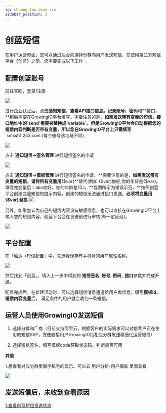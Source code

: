 ```yaml
---
id: chuang-lan-duan-xin
sidebar_position: 3
---
```


# 创蓝短信

在用户运营界面，您可以通过后台向选择分群向用户发送短信，在使用第三方短信平台【创蓝】之前，您需要完成以下工作：

## 配置创蓝账号[](#1-pei-zhi-chuang-lan-zhang-hao)

前往官网，登录/注册

![](https://3953104361-files.gitbook.io/~/files/v0/b/gitbook-legacy-files/o/assets%2F-Lpwgem-x8KzhBglybzw%2F-LyX4gha-vc4hUiZahrp%2F-LyX50YHmRQsw2Y4OKUz%2F%E5%88%9B%E8%93%9D1.png?alt=media&token=48ec1c24-4817-4bc4-ae9b-ec2a0fd57b41)

进行企业认证后，点击**通知短信，**查看API接口信息。记录**账号、密码**和**接口，**稍后需要在GrowingIO平台填写。需要注意的是，**如需发送带有变量的短信，接口地址中的\`send\`需要被替换成\`variable\`。但是GrowingIO平台会自动根据您的短信内容判断是否带有变量，所以您在GrowingIO平台上只需填写**\`smssh1.253.com\`(每个账号该地址不同)

![](https://3953104361-files.gitbook.io/~/files/v0/b/gitbook-legacy-files/o/assets%2F-Lpwgem-x8KzhBglybzw%2F-LyX4gha-vc4hUiZahrp%2F-LyX589-zepy5E4NwgzS%2F%E5%88%9B%E8%93%9D2.png?alt=media&token=0b6b1c10-0e23-41bf-8b05-4f60fab360a7)

点击 **通知短信**->**签名管理** 进行短信签名的申请

![](https://3953104361-files.gitbook.io/~/files/v0/b/gitbook-legacy-files/o/assets%2F-Lpwgem-x8KzhBglybzw%2F-LyX4gha-vc4hUiZahrp%2F-LyX5FBiZFu8zeslgxsp%2F%E5%88%9B%E8%93%9D3.png?alt=media&token=d3879be2-36b5-4bcb-a863-8f14379bc461)

点击 **通知短信**->**模板管理** 进行短信签名的申请。**需要注意的是，**如需发送带有变量的短信，请将所有变量用**{$var}**替代(例如:{$var}你好,你的年龄是{$var}。填写完变量后：abc你好，你的年龄是10.)。**截图所示为错误示范，**按照创蓝平台创建变量短信的提示内容，创建的短信无法通过接口发送。**必须将变量用{$var}替换.**![](https://3953104361-files.gitbook.io/~/files/v0/b/gitbook-legacy-files/o/assets%2F-Lpwgem-x8KzhBglybzw%2F-LvKdvGkhaZzf6Cgrprf%2F-LvKgeq0YPkxgG0PCPJ4%2Fimage.png?alt=media&token=a4fbe0d4-26af-47f8-9b2b-d940439adade)​

另外，如果您认为自己的短信内容没有敏感信息，也可以直接在GrowingIO平台上输入您的短信内容，创蓝平台会在发送前进行审核(有一定延迟)。

![](https://3953104361-files.gitbook.io/~/files/v0/b/gitbook-legacy-files/o/assets%2F-Lpwgem-x8KzhBglybzw%2F-LyX4gha-vc4hUiZahrp%2F-LyX5NqGOGfcBlp7L2rk%2F%E5%88%9B%E8%93%9D4.png?alt=media&token=fe46f3ce-6bd6-4a40-b141-6097ebed6a83)


## 平台配置[](#2-zai-gio-ping-tai-pei-zhi)

在「触达->短信配置」中，先选择保存有手机号的用户属性名称。

![](https://3953104361-files.gitbook.io/~/files/v0/b/gitbook-legacy-files/o/assets%2F-Lpwgem-x8KzhBglybzw%2F-LyX4gha-vc4hUiZahrp%2F-LyX5Z0LM1xUD8GFru7J%2F%E5%88%9B%E8%93%9D5.png?alt=media&token=814f927f-440b-4d63-9918-c2e4f25b8d18)

然后找到「创蓝」，填入上一步中得到的 **短信签名, 账号, 密码 , 接口**参数并完成开通。

配置完成后，在新建活动时，可以选择短信消息通道给用户发信息，填写**模板id、短信内容变量**后， 满足条件的用户就会收到一条短信。


## 运营人员使用GrowingIO发送短信[](#3-yun-ying-ren-yuan-shi-yong-growingio-fa-song-duan-xin)

1. 选择分群和厂商（目前支持阿里云，根据客户的实际需求可以对接客户正在使用的短信SSP，方便直接用户GrowingIO给相应分群发送精细化运营短信）

2. 选择短信签名，填写模版code获取状态码，判断是否可用

**其他**

1.想查看对应分群里面手机号的显示。可以去 用户分析-用户细查 里面查看

![](https://3953104361-files.gitbook.io/~/files/v0/b/gitbook-legacy-files/o/assets%2F-Lpwgem-x8KzhBglybzw%2F-LyX4gha-vc4hUiZahrp%2F-LyX5djfP5haCFo9nG3e%2F12.png?alt=media&token=cbd6bf12-7fb8-4b38-aec1-3cf129010224)

## 发送短信后，未收到查看原因[](#4-fa-song-duan-xin-hou-wei-shou-dao-cha-kan-yuan-yin)

​[1.查看创蓝短信发送状态](https://zz.253.com/index.html)​
